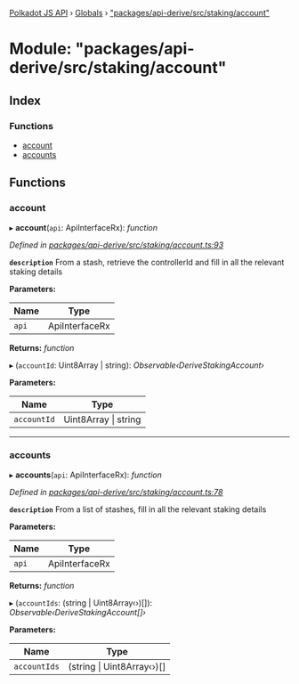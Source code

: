 [Polkadot JS API](../README.md) › [Globals](../globals.md) › ["packages/api-derive/src/staking/account"](_packages_api_derive_src_staking_account_.md)

# Module: "packages/api-derive/src/staking/account"

## Index

### Functions

* [account](_packages_api_derive_src_staking_account_.md#account)
* [accounts](_packages_api_derive_src_staking_account_.md#accounts)

## Functions

###  account

▸ **account**(`api`: ApiInterfaceRx): *function*

*Defined in [packages/api-derive/src/staking/account.ts:93](https://github.com/polkadot-js/api/blob/fcfcbb2d9/packages/api-derive/src/staking/account.ts#L93)*

**`description`** From a stash, retrieve the controllerId and fill in all the relevant staking details

**Parameters:**

Name | Type |
------ | ------ |
`api` | ApiInterfaceRx |

**Returns:** *function*

▸ (`accountId`: Uint8Array | string): *Observable‹DeriveStakingAccount›*

**Parameters:**

Name | Type |
------ | ------ |
`accountId` | Uint8Array &#124; string |

___

###  accounts

▸ **accounts**(`api`: ApiInterfaceRx): *function*

*Defined in [packages/api-derive/src/staking/account.ts:78](https://github.com/polkadot-js/api/blob/fcfcbb2d9/packages/api-derive/src/staking/account.ts#L78)*

**`description`** From a list of stashes, fill in all the relevant staking details

**Parameters:**

Name | Type |
------ | ------ |
`api` | ApiInterfaceRx |

**Returns:** *function*

▸ (`accountIds`: (string | Uint8Array‹›)[]): *Observable‹DeriveStakingAccount[]›*

**Parameters:**

Name | Type |
------ | ------ |
`accountIds` | (string &#124; Uint8Array‹›)[] |
